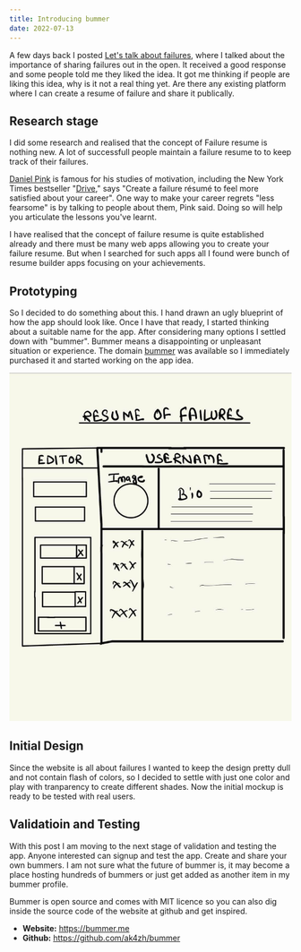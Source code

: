```yaml
---
title: Introducing bummer
date: 2022-07-13
---
```


A few days back I posted [Let's talk about failures](/blog/lets-talk-about-failures), where I talked about the importance of sharing failures out in the open. It received a good response and some people told me they liked the idea. It got me thinking if people are liking this idea, why is it not a real thing yet. Are there any existing platform where I can create a resume of failure and share it publically.

## Research stage
I did some research and realised that the concept of Failure resume is nothing new. A lot of successfull people maintain a failure resume to to keep track of their failures.

[Daniel Pink](https://www.danpink.com/) is famous for his studies of motivation, including the New York Times bestseller "[Drive](https://www.amazon.com/Drive-Surprising-Truth-About-Motivates/dp/1594484805)," says "Create a failure résumé to feel more satisfied about your career". One way to make your career regrets "less fearsome" is by talking to people about them, Pink said. Doing so will help you articulate the lessons you've learnt.

I have realised that the concept of failure resume is quite established already and there must be many web apps allowing you to create your failure resume. But when I searched for such apps all I found were bunch of resume builder apps focusing on your achievements.

## Prototyping
So I decided to do something about this. I hand drawn an ugly blueprint of how the app should look like. Once I have that ready, I started thinking about a suitable name for the app. After considering many options I settled down with "bummer".  Bummer means a disappointing or unpleasant situation or experience. The domain [bummer](https://bummer.me) was available so I immediately purchased it and started working on the app idea.

![Bummer Blueprint](./bummer-blueprint.png)

## Initial Design
Since the website is all about failures I wanted to keep the design pretty dull and not contain flash of colors, so I decided to settle with just one color and play with tranparency to create different shades. Now the initial mockup is ready to be tested with real users.

## Validatioin and Testing
With this post I am moving to the next stage of validation and testing the app. Anyone interested can signup and test the app. Create and share your own bummers. I am not sure what the future of bummer is, it may become a place hosting hundreds of bummers or just get added as another item in my bummer profile.

Bummer is open source and comes with MIT licence so you can also dig inside the source code of the website at github and get inspired.
- **Website:** https://bummer.me
- **Github:** https://github.com/ak4zh/bummer